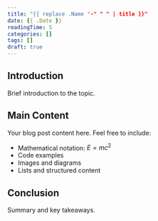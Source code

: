 ```yaml
---
title: "{{ replace .Name "-" " " | title }}"
date: {{ .Date }}
readingTime: 5
categories: []
tags: []
draft: true
---
```


## Introduction

Brief introduction to the topic.

## Main Content

Your blog post content here. Feel free to include:

- Mathematical notation: $E = mc^2$
- Code examples
- Images and diagrams
- Lists and structured content

## Conclusion

Summary and key takeaways.
